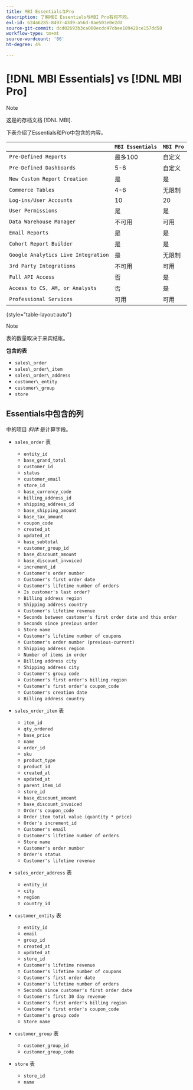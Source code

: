 ```yaml
---
title: MBI Essentials与Pro
description: 了解MBI Essentials与MBI Pro有何不同。
exl-id: 624a6285-8497-43d9-a56d-8ae503e0e2dd
source-git-commit: dcd02693b3ca060ecdc47cbee189428ce157dd58
workflow-type: tm+mt
source-wordcount: '86'
ht-degree: 4%

---
```


# [!DNL MBI Essentials] vs [!DNL MBI Pro]

>[!NOTE]
>
>这是的存档文档 [!DNL MBI].

下表介绍了Essentials和Pro中包含的内容。

|  | **`MBI Essentials`** | **`MBI Pro`** |
|-----|-----|-----|
| `Pre-Defined Reports` | 最多100 | 自定义 |
| `Pre-Defined Dashboards` | 5-6 | 自定义 |
| `New Custom Report Creation` | 是 | 是 |
| `Commerce Tables` | 4-6 | 无限制 |
| `Log-ins/User Accounts` | 10 | 20 |
| `User Permissions` | 是 | 是 |
| `Data Warehouse Manager` | 不可用 | 可用 |
| `Email Reports` | 是 | 是 |
| `Cohort Report Builder` | 是 | 是 |
| `Google Analytics Live Integration` | 是 | 无限制 |
| `3rd Party Integrations` | 不可用 | 可用 |
| `Full API Access` | 否 | 是 |
| `Access to CS, AM, or Analysts` | 否 | 是 |
| `Professional Services` | 可用 | 可用 |

{style=&quot;table-layout:auto&quot;}

>[!NOTE]
>
>表的数量取决于来宾结帐。

**包含的表**

* `sales\_order`
* `sales\_order\_item`
* `sales\_order\_address`
* `customer\_entity`
* `customer\_group`
* `store`

## Essentials中包含的列

中的项目 _斜体_ 是计算字段。

* `sales_order` 表
   * `entity_id`
   * `base_grand_total`
   * `customer_id`
   * `status`
   * `customer_email`
   * `store_id`
   * `base_currency_code`
   * `billing_address_id`
   * `shipping_address_id`
   * `base_shipping_amount`
   * `base_tax_amount`
   * `coupon_code`
   * `created_at`
   * `updated_at`
   * `base_subtotal`
   * `customer_group_id`
   * `base_discount_amount`
   * `base_discount_invoiced`
   * `increment_id`
   * `Customer's order number`
   * `Customer's first order date`
   * `Customer's lifetime number of orders`
   * `Is customer's last order?`
   * `Billing address region`
   * `Shipping address country`
   * `Customer's lifetime revenue`
   * `Seconds between customer's first order date and this order`
   * `Seconds since previous order`
   * `Store name`
   * `Customer's lifetime number of coupons`
   * `Customer's order number (previous-current)`
   * `Shipping address region`
   * `Number of items in order`
   * `Billing address city`
   * `Shipping address city`
   * `Customer's group code`
   * `Customer's first order's billing region`
   * `Customer's first order's coupon_code`
   * `Customer's creation date`
   * `Billing address country`

* `sales_order_item` 表
   * `item_id`
   * `qty_ordered`
   * `base_price`
   * `name`
   * `order_id`
   * `sku`
   * `product_type`
   * `product_id`
   * `created_at`
   * `updated_at`
   * `parent_item_id`
   * `store_id`
   * `base_discount_amount`
   * `base_discount_invoiced`
   * `Order's coupon_code`
   * `Order item total value (quantity * price)`
   * `Order's increment_id`
   * `Customer's email`
   * `Customer's lifetime number of orders`
   * `Store name`
   * `Customer's order number`
   * `Order's status`
   * `Customer's lifetime revenue`

* `sales_order_address` 表
   * `entity_id`
   * `city`
   * `region`
   * `country_id`

* `customer_entity` 表
   * `entity_id`
   * `email`
   * `group_id`
   * `created_at`
   * `updated_at`
   * `store_id`
   * `Customer's lifetime revenue`
   * `Customer's lifetime number of coupons`
   * `Customer's first order date`
   * `Customer's lifetime number of orders`
   * `Seconds since customer's first order date`
   * `Customer's first 30 day revenue`
   * `Customer's first order's billing region`
   * `Customer's first order's coupon_code`
   * `Customer's group code`
   * `Store name`

* `customer_group` 表
   * `customer_group_id`
   * `customer_group_code`

* `store` 表
   * `store_id`
   * `name`

